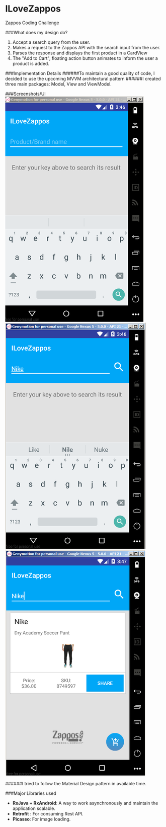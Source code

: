 # ILoveZappos
Zappos Coding Challenge

###What does my design do?
1. Accept a search query from the user.
2. Makes a request to the Zappos API with the search input from the user.
3. Parses the response and displays the first product in a CardView
4. The "Add to Cart", floating action button animates to inform the user a product is added.

###Implementation Details
######To maintain a good quality of code, I decided to use the upcoming MVVM architectural pattern 
######I created three main packages: Model, View and ViewModel.

###Screenshots/UI
![alt tag](https://github.com/nilamdeka23/ILoveZappos/blob/master/screenshots/1.PNG)
![alt tag](https://github.com/nilamdeka23/ILoveZappos/blob/master/screenshots/2.PNG)
![alt tag](https://github.com/nilamdeka23/ILoveZappos/blob/master/screenshots/3.PNG)

######I tried to follow the Material Design pattern in available time.

###Major Libraries used
* **RxJava + RxAndroid**: A way to work asynchronously and maintain the application scalable.
* **Retrofit** : For consuming Rest API.
* **Picasso**: For image loading.

